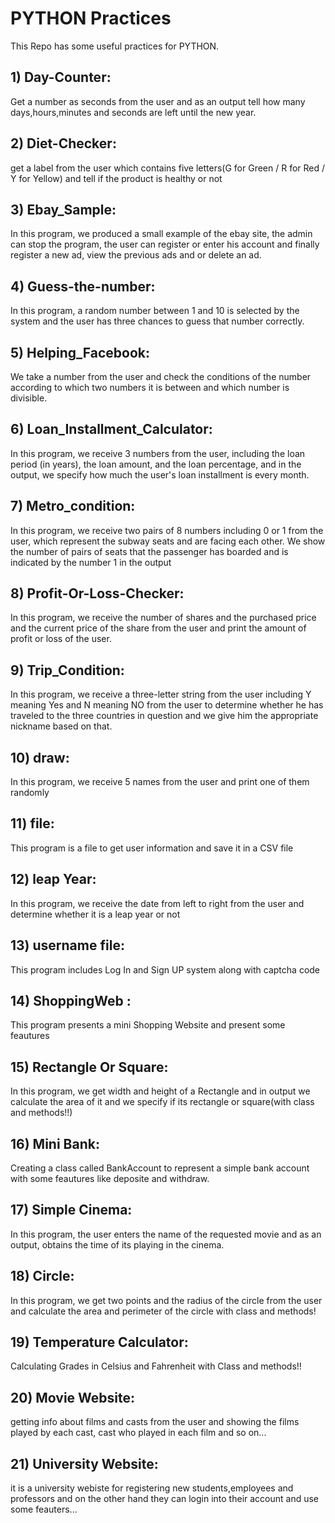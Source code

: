 # PYTHON Practices
This Repo has some useful practices for PYTHON.
## 1) Day-Counter:
Get a number as seconds from the user and as an output tell how many days,hours,minutes and seconds are left until the new year.

## 2) Diet-Checker:
get a label from the user which contains five letters(G for Green / R for Red / Y for Yellow) and tell if the product is healthy or not

## 3) Ebay_Sample:
In this program, we produced a small example of the ebay site, the admin can stop the program, the user can register or enter his account and finally register a new ad, view the previous ads and or delete an ad.

## 4) Guess-the-number:
In this program, a random number between 1 and 10 is selected by the system and the user has three chances to guess that number correctly.

## 5) Helping_Facebook:
We take a number from the user and check the conditions of the number according to which two numbers it is between and which number is divisible.

## 6) Loan_Installment_Calculator:
In this program, we receive 3 numbers from the user, including the loan period (in years), the loan amount, and the loan percentage, and in the output, we specify how much the user's loan installment is every month.

## 7) Metro_condition:
In this program, we receive two pairs of 8 numbers including 0 or 1 from the user, which represent the subway seats and are facing each other.
We show the number of pairs of seats that the passenger has boarded and is indicated by the number 1 in the output

## 8) Profit-Or-Loss-Checker:
In this program, we receive the number of shares and the purchased price and the current price of the share from the user and print the amount of profit or loss of the user.

## 9) Trip_Condition:
In this program, we receive a three-letter string from the user including Y meaning Yes and N meaning NO from the user to determine whether he has traveled to the three countries in question and we give him the appropriate nickname based on that.

## 10) draw:
In this program, we receive 5 names from the user and print one of them randomly

## 11) file:
This program is a file to get user information and save it in a CSV file

## 12) leap Year:
In this program, we receive the date from left to right from the user and determine whether it is a leap year or not

## 13) username file:
This program includes Log In and Sign UP system along with captcha code

## 14) ShoppingWeb :
This program presents a mini Shopping Website and present some feautures

## 15) Rectangle Or Square:
In this program, we get width and height of a Rectangle and in output we calculate the area of it and we specify if its rectangle or square(with class and methods!!)

## 16) Mini Bank:
Creating a class called BankAccount to represent a simple bank account with some feautures like deposite and withdraw.

## 17) Simple Cinema:
In this program, the user enters the name of the requested movie and as an output, obtains the time of its playing in the cinema.

## 18) Circle:
In this program, we get two points and the radius of the circle from the user and calculate the area and perimeter of the circle with class and methods!

## 19) Temperature Calculator:
Calculating Grades in Celsius and Fahrenheit with Class and methods!!

## 20) Movie Website:
getting info about films and casts from the user and showing the films played by each cast, cast who played in each film and so on...

## 21) University Website:
it is a university webiste for registering new students,employees and professors and on the other hand they can login into their account and use some feauters...